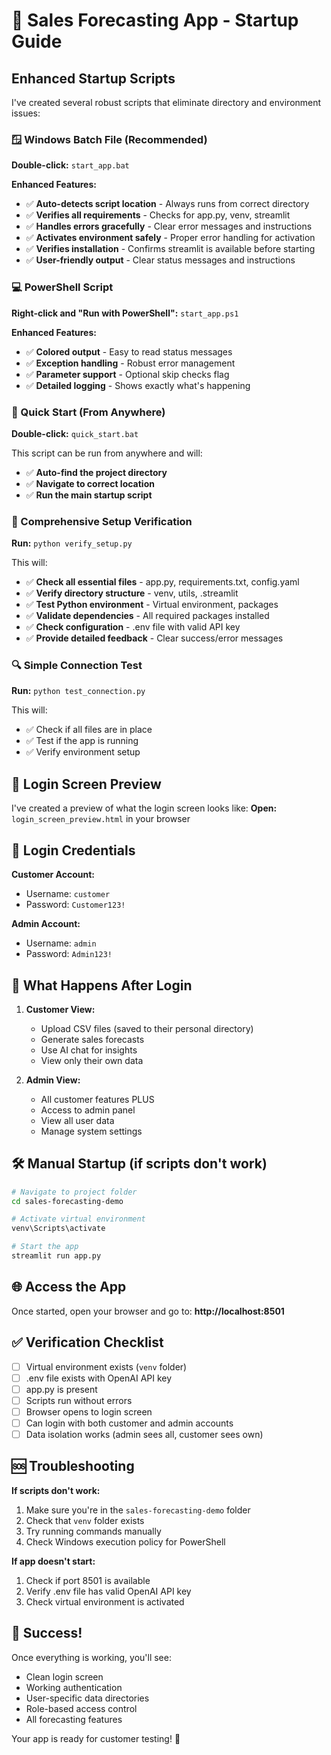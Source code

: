 # 🚀 Sales Forecasting App - Startup Guide

## Enhanced Startup Scripts

I've created several robust scripts that eliminate directory and environment issues:

### 🪟 Windows Batch File (Recommended)
**Double-click:** `start_app.bat`

**Enhanced Features:**
- ✅ **Auto-detects script location** - Always runs from correct directory
- ✅ **Verifies all requirements** - Checks for app.py, venv, streamlit
- ✅ **Handles errors gracefully** - Clear error messages and instructions
- ✅ **Activates environment safely** - Proper error handling for activation
- ✅ **Verifies installation** - Confirms streamlit is available before starting
- ✅ **User-friendly output** - Clear status messages and instructions

### 💻 PowerShell Script
**Right-click and "Run with PowerShell":** `start_app.ps1`

**Enhanced Features:**
- ✅ **Colored output** - Easy to read status messages
- ✅ **Exception handling** - Robust error management
- ✅ **Parameter support** - Optional skip checks flag
- ✅ **Detailed logging** - Shows exactly what's happening

### 🎯 Quick Start (From Anywhere)
**Double-click:** `quick_start.bat`

This script can be run from anywhere and will:
- ✅ **Auto-find the project directory**
- ✅ **Navigate to correct location**
- ✅ **Run the main startup script**

### 🧪 Comprehensive Setup Verification
**Run:** `python verify_setup.py`

This will:
- ✅ **Check all essential files** - app.py, requirements.txt, config.yaml
- ✅ **Verify directory structure** - venv, utils, .streamlit
- ✅ **Test Python environment** - Virtual environment, packages
- ✅ **Validate dependencies** - All required packages installed
- ✅ **Check configuration** - .env file with valid API key
- ✅ **Provide detailed feedback** - Clear success/error messages

### 🔍 Simple Connection Test
**Run:** `python test_connection.py`

This will:
- ✅ Check if all files are in place
- ✅ Test if the app is running
- ✅ Verify environment setup

## 📱 Login Screen Preview

I've created a preview of what the login screen looks like:
**Open:** `login_screen_preview.html` in your browser

## 🔐 Login Credentials

**Customer Account:**
- Username: `customer`
- Password: `Customer123!`

**Admin Account:**
- Username: `admin`
- Password: `Admin123!`

## 🎯 What Happens After Login

1. **Customer View:**
   - Upload CSV files (saved to their personal directory)
   - Generate sales forecasts
   - Use AI chat for insights
   - View only their own data

2. **Admin View:**
   - All customer features PLUS
   - Access to admin panel
   - View all user data
   - Manage system settings

## 🛠️ Manual Startup (if scripts don't work)

```bash
# Navigate to project folder
cd sales-forecasting-demo

# Activate virtual environment
venv\Scripts\activate

# Start the app
streamlit run app.py
```

## 🌐 Access the App

Once started, open your browser and go to:
**http://localhost:8501**

## ✅ Verification Checklist

- [ ] Virtual environment exists (`venv` folder)
- [ ] .env file exists with OpenAI API key
- [ ] app.py is present
- [ ] Scripts run without errors
- [ ] Browser opens to login screen
- [ ] Can login with both customer and admin accounts
- [ ] Data isolation works (admin sees all, customer sees own)

## 🆘 Troubleshooting

**If scripts don't work:**
1. Make sure you're in the `sales-forecasting-demo` folder
2. Check that `venv` folder exists
3. Try running commands manually
4. Check Windows execution policy for PowerShell

**If app doesn't start:**
1. Check if port 8501 is available
2. Verify .env file has valid OpenAI API key
3. Check virtual environment is activated

## 🎉 Success!

Once everything is working, you'll see:
- Clean login screen
- Working authentication
- User-specific data directories
- Role-based access control
- All forecasting features

Your app is ready for customer testing! 🚀
